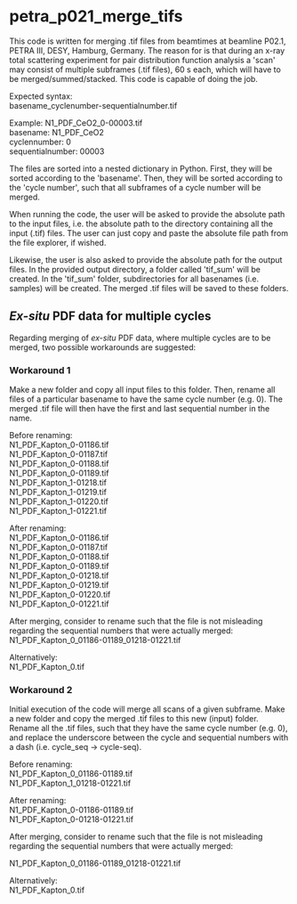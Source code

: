 # petra_p021_merge_tifs

This code is written for merging .tif files from beamtimes at beamline P02.1,
PETRA III, DESY, Hamburg, Germany. The reason for is that during an x-ray total
scattering experiment for pair distribution function analysis a 'scan' may
consist of multiple subframes (.tif files), 60 s each, which will have to be
merged/summed/stacked. This code is capable of doing the job.

Expected syntax:  
basename_cyclenumber-sequentialnumber.tif

Example: N1_PDF_CeO2_0-00003.tif  
basename: N1_PDF_CeO2  
cyclennumber: 0  
sequentialnumber: 00003  

The files are sorted into a nested dictionary in Python. First, they will be
sorted according to the 'basename'. Then, they will be sorted according to the
'cycle number', such that all subframes of a cycle number will be merged.

When running the code, the user will be asked to provide the absolute path to
the input files, i.e. the absolute path to the directory containing all the
input (.tif) files. The user can just copy and paste the absolute file path from
the file explorer, if wished.

Likewise, the user is also asked to provide the absolute path for the output
files. In the provided output directory, a folder called 'tif_sum' will be
created. In the 'tif_sum' folder, subdirectories for all basenames
(i.e. samples) will be created. The merged .tif files will be saved to these
folders.

## _Ex-situ_ PDF data for multiple cycles

Regarding merging of _ex-situ_ PDF data, where multiple cycles are to be merged,
two possible workarounds are suggested:

### Workaround 1
Make a new folder and copy all input files to this folder. Then, rename all
files of a particular basename to have the same cycle number (e.g. 0). The
merged .tif file will then have the first and last sequential number in the
name.

Before renaming:  
N1_PDF_Kapton_0-01186.tif  
N1_PDF_Kapton_0-01187.tif  
N1_PDF_Kapton_0-01188.tif  
N1_PDF_Kapton_0-01189.tif  
N1_PDF_Kapton_1-01218.tif  
N1_PDF_Kapton_1-01219.tif  
N1_PDF_Kapton_1-01220.tif  
N1_PDF_Kapton_1-01221.tif  

After renaming:  
N1_PDF_Kapton_0-01186.tif  
N1_PDF_Kapton_0-01187.tif  
N1_PDF_Kapton_0-01188.tif  
N1_PDF_Kapton_0-01189.tif  
N1_PDF_Kapton_0-01218.tif  
N1_PDF_Kapton_0-01219.tif  
N1_PDF_Kapton_0-01220.tif  
N1_PDF_Kapton_0-01221.tif  

After merging, consider to rename such that the file is not misleading regarding
the sequential numbers that were actually merged:  
N1_PDF_Kapton_0_01186-01189_01218-01221.tif

Alternatively:  
N1_PDF_Kapton_0.tif

### Workaround 2
Initial execution of the code will merge all scans of a given subframe. Make a
new folder and copy the merged .tif files to this new (input) folder. Rename all
the .tif files, such that they have the same cycle number (e.g. 0), and replace
the underscore between the cycle and sequential numbers with a dash
(i.e. cycle_seq -> cycle-seq).

Before renaming:  
N1_PDF_Kapton_0_01186-01189.tif  
N1_PDF_Kapton_1_01218-01221.tif  

After renaming:  
N1_PDF_Kapton_0-01186-01189.tif  
N1_PDF_Kapton_0-01218-01221.tif  

After merging, consider to rename such that the file is not misleading regarding
the sequential numbers that were actually merged:

N1_PDF_Kapton_0_01186-01189_01218-01221.tif

Alternatively:  
N1_PDF_Kapton_0.tif
